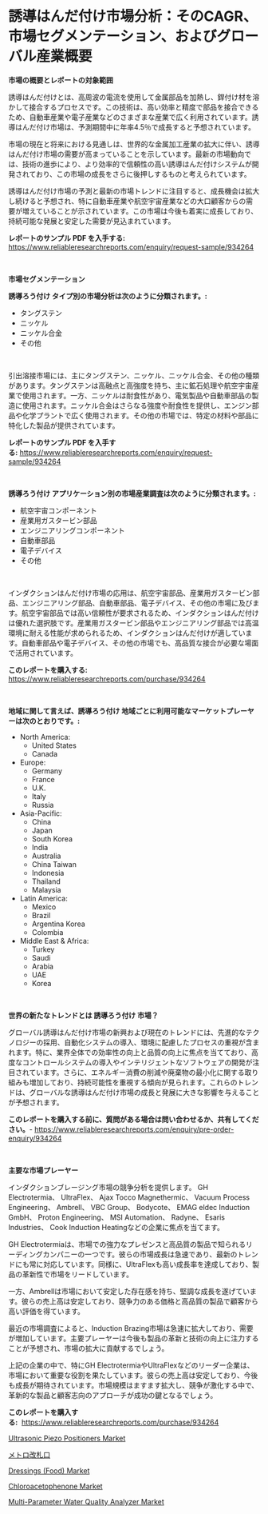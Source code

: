<p><h1>誘導はんだ付け市場分析：そのCAGR、市場セグメンテーション、およびグローバル産業概要</h1></p><p><strong>市場の概要とレポートの対象範囲</strong></p>
<p><p>誘導はんだ付けとは、高周波の電流を使用して金属部品を加熱し、銲付け材を溶かして接合するプロセスです。この技術は、高い効率と精度で部品を接合できるため、自動車産業や電子産業などのさまざまな産業で広く利用されています。誘導はんだ付け市場は、予測期間中に年率4.5％で成長すると予想されています。</p><p>市場の現在と将来における見通しは、世界的な金属加工産業の拡大に伴い、誘導はんだ付け市場の需要が高まっていることを示しています。最新の市場動向では、技術の進歩により、より効率的で信頼性の高い誘導はんだ付けシステムが開発されており、この市場の成長をさらに後押しするものと考えられています。</p><p>誘導はんだ付け市場の予測と最新の市場トレンドに注目すると、成長機会は拡大し続けると予想され、特に自動車産業や航空宇宙産業などの大口顧客からの需要が増えていることが示されています。この市場は今後も着実に成長しており、持続可能な発展と安定した需要が見込まれています。</p></p>
<p><strong>レポートのサンプル PDF を入手する:</strong> <a href="https://www.reliableresearchreports.com/enquiry/request-sample/934264">https://www.reliableresearchreports.com/enquiry/request-sample/934264</a></p>
<p>&nbsp;</p>
<p><strong>市場セグメンテーション</strong></p>
<p><strong>誘導ろう付け タイプ別の市場分析は次のように分類されます。:</strong></p>
<p><ul><li>タングステン</li><li>ニッケル</li><li>ニッケル合金</li><li>その他</li></ul></p>
<p>&nbsp;</p>
<p><p>引出溶接市場には、主にタングステン、ニッケル、ニッケル合金、その他の種類があります。タングステンは高融点と高強度を持ち、主に鉱石処理や航空宇宙産業で使用されます。一方、ニッケルは耐食性があり、電気製品や自動車部品の製造に使用されます。ニッケル合金はさらなる強度や耐食性を提供し、エンジン部品や化学プラントで広く使用されます。その他の市場では、特定の材料や部品に特化した製品が提供されています。</p></p>
<p><strong>レポートのサンプル PDF を入手する:</strong>&nbsp;<a href="https://www.reliableresearchreports.com/enquiry/request-sample/934264">https://www.reliableresearchreports.com/enquiry/request-sample/934264</a></p>
<p>&nbsp;</p>
<p><strong> 誘導ろう付け アプリケーション別の市場産業調査は次のように分類されます。:</strong></p>
<p><ul><li>航空宇宙コンポーネント</li><li>産業用ガスタービン部品</li><li>エンジニアリングコンポーネント</li><li>自動車部品</li><li>電子デバイス</li><li>その他</li></ul></p>
<p>&nbsp;</p>
<p><p>インダクションはんだ付け市場の応用は、航空宇宙部品、産業用ガスタービン部品、エンジニアリング部品、自動車部品、電子デバイス、その他の市場に及びます。航空宇宙部品では高い信頼性が要求されるため、インダクションはんだ付けは優れた選択肢です。産業用ガスタービン部品やエンジニアリング部品では高温環境に耐える性能が求められるため、インダクションはんだ付けが適しています。自動車部品や電子デバイス、その他の市場でも、高品質な接合が必要な場面で活用されています。</p></p>
<p><strong>このレポートを購入する:</strong>&nbsp; <a href="https://www.reliableresearchreports.com/purchase/934264">https://www.reliableresearchreports.com/purchase/934264</a></p>
<p>&nbsp;</p>
<p><strong>地域に関して言えば、誘導ろう付け 地域ごとに利用可能なマーケットプレーヤーは次のとおりです。:</strong></p>
<p><ul>
    <li>
        North America:
        <ul>
            <li>United States</li>
            <li>Canada</li>
        </ul>
    </li>
    <li>
        Europe:
        <ul>
            <li>Germany</li>
            <li>France</li>
            <li>U.K.</li>
            <li>Italy</li>
            <li>Russia</li>
        </ul>
    </li>
    <li>
        Asia-Pacific:
        <ul>
            <li>China</li>
            <li>Japan</li>
            <li>South Korea</li>
            <li>India</li>
            <li>Australia</li>
            <li>China Taiwan</li>
            <li>Indonesia</li>
            <li>Thailand</li>
            <li>Malaysia</li>
        </ul>
    </li>
    <li>
        Latin America:
        <ul>
            <li>Mexico</li>
            <li>Brazil</li>
            <li>Argentina Korea</li>
            <li>Colombia</li>
        </ul>
    </li>
    <li>
        Middle East & Africa:
        <ul>
            <li>Turkey</li>
            <li>Saudi</li>
            <li>Arabia</li>
            <li>UAE</li>
            <li>Korea</li>
        </ul>
    </li>
    </ul></p>
<p>&nbsp;</p>
<p><strong>世界の新たなトレンドとは 誘導ろう付け 市場？</strong></p>
<p><p>グローバル誘導はんだ付け市場の新興および現在のトレンドには、先進的なテクノロジーの採用、自動化システムの導入、環境に配慮したプロセスの重視が含まれます。特に、業界全体での効率性の向上と品質の向上に焦点を当てており、高度なコントロールシステムの導入やインテリジェントなソフトウェアの開発が注目されています。さらに、エネルギー消費の削減や廃棄物の最小化に関する取り組みも増加しており、持続可能性を重視する傾向が見られます。これらのトレンドは、グローバルな誘導はんだ付け市場の成長と発展に大きな影響を与えることが予想されます。</p></p>
<p><strong>このレポートを購入する前に、質問がある場合は問い合わせるか、共有してください。</strong>- <a href="https://www.reliableresearchreports.com/enquiry/pre-order-enquiry/934264">https://www.reliableresearchreports.com/enquiry/pre-order-enquiry/934264</a></p>
<p>&nbsp;</p>
<p><strong>主要な市場プレーヤー</strong></p>
<p><p>インダクションブレージング市場の競争分析を提供します。 GH Electrotermia、 UltraFlex、 Ajax Tocco Magnethermic、 Vacuum Process Engineering、 Ambrell、 VBC Group、 Bodycote、 EMAG eldec Induction GmbH、 Proton Engineering、 MSI Automation、 Radyne、 Esaris Industries、 Cook Induction Heatingなどの企業に焦点を当てます。</p><p>GH Electrotermiaは、市場での強力なプレゼンスと高品質の製品で知られるリーディングカンパニーの一つです。彼らの市場成長は急速であり、最新のトレンドにも常に対応しています。同様に、UltraFlexも高い成長率を達成しており、製品の革新性で市場をリードしています。</p><p>一方、Ambrellは市場において安定した存在感を持ち、堅調な成長を遂げています。彼らの売上高は安定しており、競争力のある価格と高品質の製品で顧客から高い評価を得ています。</p><p>最近の市場調査によると、Induction Brazing市場は急速に拡大しており、需要が増加しています。主要プレーヤーは今後も製品の革新と技術の向上に注力することが予想され、市場の拡大に貢献するでしょう。</p><p>上記の企業の中で、特にGH ElectrotermiaやUltraFlexなどのリーダー企業は、市場において重要な役割を果たしています。彼らの売上高は安定しており、今後も成長が期待されています。市場規模はますます拡大し、競争が激化する中で、革新的な製品と顧客志向のアプローチが成功の鍵となるでしょう。</p></p>
<p><strong>このレポートを購入する:</strong>&nbsp;&nbsp;<a href="https://www.reliableresearchreports.com/purchase/934264">https://www.reliableresearchreports.com/purchase/934264</a></p>
<p><p><a href="https://natural-crush-b99.notion.site/Ultrasonic-Piezo-Positioners-Market-Research-Report-Reveals-The-Latest-Trends-And-Opportunities-of-t-4a161cb4ebb14578a99e596722d11c22">Ultrasonic Piezo Positioners Market</a></p><p><a href="https://medium.com/@the_orlando3017/%E3%83%A1%E3%83%88%E3%83%AD%E6%94%B9%E6%9C%AD%E5%8F%A3%E5%B8%82%E5%A0%B4%E3%81%AE%E5%88%86%E6%9E%90-%E3%82%B0%E3%83%AD%E3%83%BC%E3%83%90%E3%83%AB%E7%94%A3%E6%A5%AD%E3%81%AE%E8%A6%8B%E9%80%9A%E3%81%97%E3%81%A8%E4%BA%88%E6%B8%AC-2024%E5%B9%B4%E3%81%8B%E3%82%892031%E5%B9%B4%E3%81%BE%E3%81%A7-78ded714ef8a">メトロ改札口</a></p><p><a href="https://github.com/angelajermaine/Market-Research-Report-List-2/blob/main/dressings-food-market.md">Dressings (Food) Market</a></p><p><a href="https://view.publitas.com/reportprime-1/chloroacetophenone-market-size-share-trends-analysis-report-by-application-regional-outlook-competitive-strategies-and-segment-forecasts-2024-2031/">Chloroacetophenone Market</a></p><p><a href="https://boundless-drawbridge-702.notion.site/Multi-Parameter-Water-Quality-Analyzer-Market-Size-2024-2031-Global-Industrial-Analysis-Key-Geogr-28f9c013563b4425b7aadd85f3ec1f4f">Multi-Parameter Water Quality Analyzer Market</a></p></p>